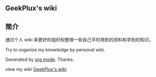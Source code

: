 GeekPlux's wiki
---


## 简介

通过个人 wiki 来更好的组织和整理一些自己平时用到的资料和学到的知识。

Try to organize my knowledge by personal wiki.

Generated by [org mode](http://orgmode.org).  Thanks.

view my wiki [GeekPlux's wiki](https://wiki.geekplux.com).
